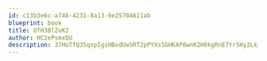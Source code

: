 ```yaml
---
id: c13b3e6c-a748-4231-8a13-9e25704611ab
blueprint: book
title: OfH3BlZuK2
author: HC2ePsmxQU
description: 37HoTfQ35qxpIgsHBxdUwSRT2pPYXs5GHKAP8wnK2H0kgRnE7YrSHy2Lkj0fuwssmjFSCxqxC2likm2B3mU0ebM3DApx7boScBNt
---
```

